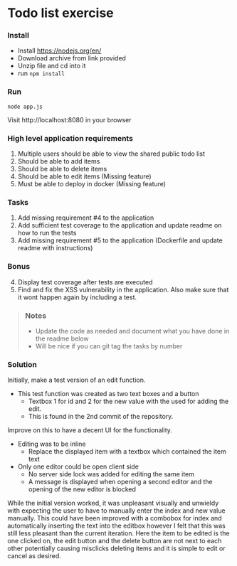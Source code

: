 # Todo list exercise

### Install

- Install https://nodejs.org/en/
- Download archive from link provided
- Unzip file and cd into it
- run `npm install`

### Run
`node app.js`

Visit http://localhost:8080 in your browser

### High level application requirements
1. Multiple users should be able to view the shared public todo list
2. Should be able to add items
3. Should be able to delete items
4. Should be able to edit items (Missing feature)
5. Must be able to deploy in docker (Missing feature)

### Tasks
1. Add missing requirement #4 to the application
2. Add sufficient test coverage to the application and update readme on how to run the tests
3. Add missing requirement #5 to the application (Dockerfile and update readme with instructions)

### Bonus
4. Display test coverage after tests are executed
5. Find and fix the XSS vulnerability in the application. Also make sure that it wont happen again by including a test.

> ### Notes
> - Update the code as needed and document what you have done in the readme below
> - Will be nice if you can git tag the tasks by number

### Solution
Initially, make a test version of an edit function.
  - This test function was created as two text boxes and a button
    + Textbox 1 for id and 2 for the new value with the used for adding the edit.
    + This is found in the 2nd commit of the repository.

Improve on this to have a decent UI for the functionality.
  - Editing was to be inline
    + Replace the displayed item with a textbox which contained the item text
  - Only one editor could be open client side
    + No server side lock was added for editing the same item
    + A message is displayed when opening a second editor and the opening of the new editor is blocked

While the initial version worked, it was unpleasant visually and unwieldy with expecting the user to have to 
manually enter the index and new value manually. This could have been improved with a combobox for index and
automatically inserting the text into the editbox however I felt that this was still less pleasant than the
current iteration. Here the item to be edited is the one clicked on, the edit button and the delete button 
are not next to each other potentially causing misclicks deleting items and it is simple to edit or cancel
as desired.
